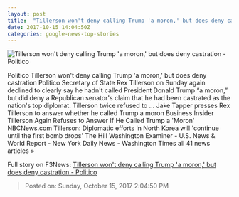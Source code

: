 ```yaml
---
layout: post
title:  "Tillerson won't deny calling Trump 'a moron,' but does deny castration - Politico"
date: 2017-10-15 14:04:50Z
categories: google-news-top-stories
---
```


![Tillerson won't deny calling Trump 'a moron,' but does deny castration - Politico](http://static.politico.com/05/ae/404c67a848ba8349c6fb69271944/171015tillersonap-17286706939785.jpg)

Politico Tillerson won't deny calling Trump 'a moron,' but does deny castration Politico Secretary of State Rex Tillerson on Sunday again declined to clearly say he hadn't called President Donald Trump “a moron,” but did deny a Republican senator's claim that he had been castrated as the nation's top diplomat. Tillerson twice refused to ... Jake Tapper presses Rex Tillerson to answer whether he called Trump a moron Business Insider Tillerson Again Refuses to Answer If He Called Trump a 'Moron' NBCNews.com Tillerson: Diplomatic efforts in North Korea will 'continue until the first bomb drops' The Hill Washington Examiner - U.S. News & World Report - New York Daily News - Washington Times all 41 news articles »


Full story on F3News: [Tillerson won't deny calling Trump 'a moron,' but does deny castration - Politico](http://www.f3nws.com/n/gHChmE)

> Posted on: Sunday, October 15, 2017 2:04:50 PM
